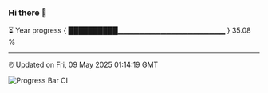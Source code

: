 ### Hi there 👋

⏳ Year progress { ██████████▁▁▁▁▁▁▁▁▁▁▁▁▁▁▁▁▁▁▁▁ } 35.08 %

---

⏰ Updated on Fri, 09 May 2025 01:14:19 GMT

![Progress Bar CI](https://github.com/liununu/liununu/workflows/Progress%20Bar%20CI/badge.svg)

